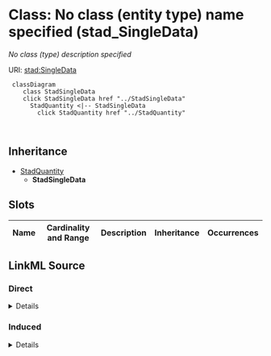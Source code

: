 

# Class: No class (entity type) name specified (stad_SingleData)


_No class (type) description specified_







URI: [stad:SingleData](http://purl.org/spatialai/stad/v2/core/SingleData)






```mermaid
 classDiagram
    class StadSingleData
    click StadSingleData href "../StadSingleData"
      StadQuantity <|-- StadSingleData
        click StadQuantity href "../StadQuantity"
      
      
```





## Inheritance
* [StadQuantity](../classes/StadQuantity.md)
    * **StadSingleData**



## Slots

| Name | Cardinality and Range | Description | Inheritance | Occurrences |
| ---  | --- | --- | --- | --- |














## LinkML Source

<!-- TODO: investigate https://stackoverflow.com/questions/37606292/how-to-create-tabbed-code-blocks-in-mkdocs-or-sphinx -->

### Direct

<details>

```yaml
name: stad_SingleData
conforms_to: No schema conformance document specified
description: No class (type) description specified
title: No class (entity type) name specified
from_schema: sawgraph-kg
rank: 1000
is_a: stad_Quantity
class_uri: stad:SingleData

```
</details>

### Induced

<details>

```yaml
name: stad_SingleData
conforms_to: No schema conformance document specified
description: No class (type) description specified
title: No class (entity type) name specified
from_schema: sawgraph-kg
rank: 1000
is_a: stad_Quantity
class_uri: stad:SingleData

```
</details>